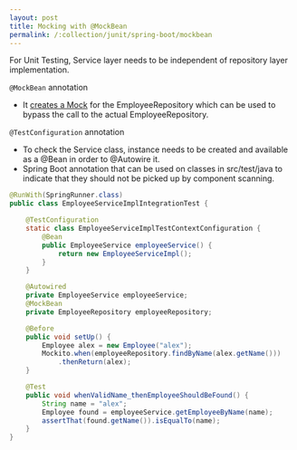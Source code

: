 ```yaml
---
layout: post
title: Mocking with @MockBean
permalink: /:collection/junit/spring-boot/mockbean
---
```


For Unit Testing, Service layer needs to be independent of repository layer implementation.

`@MockBean` annotation
* It [creates a Mock](https://www.baeldung.com/mockito-mock-methods) for the EmployeeRepository which can be used to bypass the call to the actual EmployeeRepository.

`@TestConfiguration` annotation
* To check the Service class, instance needs to be created and available as a @Bean in order to @Autowire it.
* Spring Boot annotation that can be used on classes in src/test/java to indicate that they should not be picked up by component scanning.

```java
@RunWith(SpringRunner.class)
public class EmployeeServiceImplIntegrationTest {

    @TestConfiguration
    static class EmployeeServiceImplTestContextConfiguration {
        @Bean
        public EmployeeService employeeService() {
            return new EmployeeServiceImpl();
        }
    }

    @Autowired
    private EmployeeService employeeService;
    @MockBean
    private EmployeeRepository employeeRepository;

    @Before
    public void setUp() {
        Employee alex = new Employee("alex");
        Mockito.when(employeeRepository.findByName(alex.getName()))
            .thenReturn(alex);
    }

    @Test
    public void whenValidName_thenEmployeeShouldBeFound() {
        String name = "alex";
        Employee found = employeeService.getEmployeeByName(name);
        assertThat(found.getName()).isEqualTo(name);
    }
}
```
